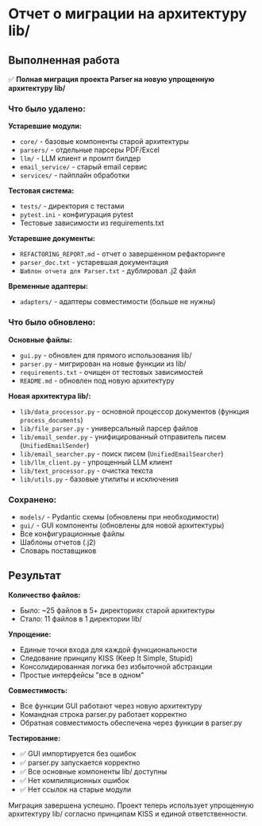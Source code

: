 # Отчет о миграции на архитектуру lib/

## Выполненная работа

✅ **Полная миграция проекта Parser на новую упрощенную архитектуру lib/**

### Что было удалено:

**Устаревшие модули:**
- `core/` - базовые компоненты старой архитектуры
- `parsers/` - отдельные парсеры PDF/Excel
- `llm/` - LLM клиент и промпт билдер
- `email_service/` - старый email сервис
- `services/` - пайплайн обработки

**Тестовая система:**
- `tests/` - директория с тестами
- `pytest.ini` - конфигурация pytest
- Тестовые зависимости из requirements.txt

**Устаревшие документы:**
- `REFACTORING_REPORT.md` - отчет о завершенном рефакторинге
- `parser_doc.txt` - устаревшая документация  
- `Шаблон отчета для Parser.txt` - дублировал .j2 файл

**Временные адаптеры:**
- `adapters/` - адаптеры совместимости (больше не нужны)

### Что было обновлено:

**Основные файлы:**
- `gui.py` - обновлен для прямого использования lib/
- `parser.py` - мигрирован на новые функции из lib/
- `requirements.txt` - очищен от тестовых зависимостей
- `README.md` - обновлен под новую архитектуру

**Новая архитектура lib/:**
- `lib/data_processor.py` - основной процессор документов (функция `process_documents`)
- `lib/file_parser.py` - универсальный парсер файлов
- `lib/email_sender.py` - унифицированный отправитель писем (`UnifiedEmailSender`)
- `lib/email_searcher.py` - поиск писем (`UnifiedEmailSearcher`)
- `lib/llm_client.py` - упрощенный LLM клиент
- `lib/text_processor.py` - очистка текста
- `lib/utils.py` - базовые утилиты и исключения

### Сохранено:

- `models/` - Pydantic схемы (обновлены при необходимости)
- `gui/` - GUI компоненты (обновлены для новой архитектуры)
- Все конфигурационные файлы
- Шаблоны отчетов (.j2)
- Словарь поставщиков

## Результат

**Количество файлов:**
- Было: ~25 файлов в 5+ директориях старой архитектуры
- Стало: 11 файлов в 1 директории lib/

**Упрощение:**
- Единые точки входа для каждой функциональности
- Следование принципу KISS (Keep It Simple, Stupid)
- Консолидированная логика без избыточной абстракции
- Простые интерфейсы "все в одном"

**Совместимость:**
- Все функции GUI работают через новую архитектуру
- Командная строка parser.py работает корректно
- Обратная совместимость обеспечена через функции в parser.py

**Тестирование:**
- ✅ GUI импортируется без ошибок
- ✅ parser.py запускается корректно
- ✅ Все основные компоненты lib/ доступны
- ✅ Нет компиляционных ошибок
- ✅ Нет ссылок на старые модули

Миграция завершена успешно. Проект теперь использует упрощенную архитектуру lib/ согласно принципам KISS и единой ответственности.